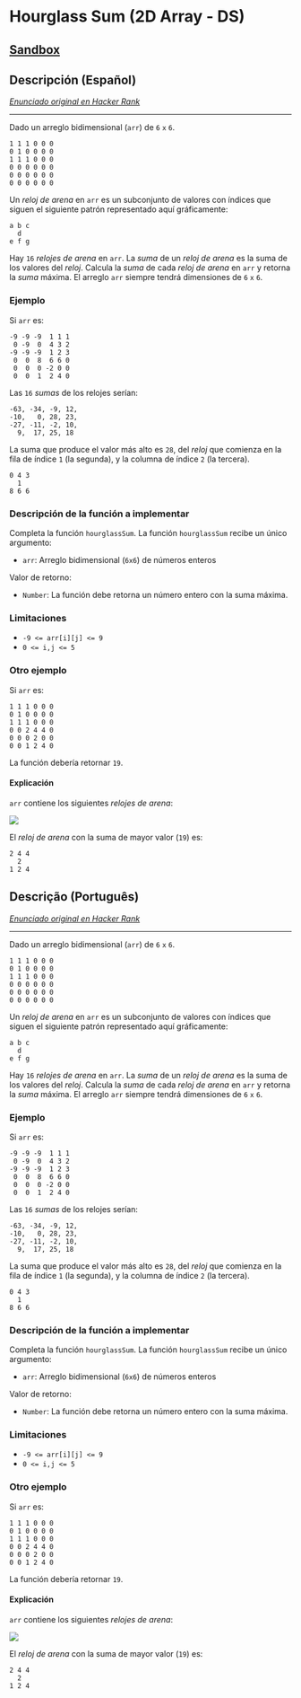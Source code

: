# Hourglass Sum (2D Array - DS)

## [Sandbox](https://lab.cs50.io/Laboratoria/job-application-public/main/02-tech-mentoring/exercises/14-hour-glass/boilerplate/)

## Descripción (Español)

[_Enunciado original en Hacker Rank_](https://www.hackerrank.com/challenges/2d-array/problem)

***

Dado un arreglo bidimensional (`arr`) de `6` `x` `6`.

```
1 1 1 0 0 0
0 1 0 0 0 0
1 1 1 0 0 0
0 0 0 0 0 0
0 0 0 0 0 0
0 0 0 0 0 0
```

Un _reloj de arena_ en `arr` es un subconjunto de valores con índices que siguen
el siguiente patrón representado aquí gráficamente:

```
a b c
  d
e f g
```

Hay `16` _relojes de arena_ en `arr`. La _suma_ de un _reloj de arena_ es la
suma de los valores del _reloj_. Calcula la _suma_ de cada _reloj de arena_ en
`arr` y retorna la _suma_ máxima. El arreglo `arr` siempre tendrá dimensiones de
`6` `x` `6`.

### Ejemplo

Si `arr` es:

```
-9 -9 -9  1 1 1
 0 -9  0  4 3 2
-9 -9 -9  1 2 3
 0  0  8  6 6 0
 0  0  0 -2 0 0
 0  0  1  2 4 0
```

Las `16` _sumas_ de los relojes serían:

```
-63, -34, -9, 12,
-10,   0, 28, 23,
-27, -11, -2, 10,
  9,  17, 25, 18
```

La suma que produce el valor más alto es `28`, del _reloj_ que comienza en la
fila de índice `1` (la segunda), y la columna de índice `2` (la tercera).

```
0 4 3
  1
8 6 6
```

### Descripción de la función a implementar

Completa la función `hourglassSum`. La función `hourglassSum` recibe un único
argumento:

- `arr`: Arreglo bidimensional (`6x6`) de números enteros

Valor de retorno:

- `Number`: La función debe retorna un número entero con la suma máxima.

### Limitaciones

* `-9 <= arr[i][j] <= 9`
* `0 <= i,j <= 5`

### Otro ejemplo

Si `arr` es:

```
1 1 1 0 0 0
0 1 0 0 0 0
1 1 1 0 0 0
0 0 2 4 4 0
0 0 0 2 0 0
0 0 1 2 4 0
```

La función debería retornar `19`.

#### Explicación

`arr` contiene los siguientes _relojes de arena_:

![](https://s3.amazonaws.com/hr-assets/0/1534256743-35b846ad4a-hourglasssum.png)

El _reloj de arena_ con la suma de mayor valor (`19`) es:

```
2 4 4
  2
1 2 4
```

## Descrição (Português)

[_Enunciado original en Hacker Rank_](https://www.hackerrank.com/challenges/2d-array/problem)

***

Dado un arreglo bidimensional (`arr`) de `6` `x` `6`.

```
1 1 1 0 0 0
0 1 0 0 0 0
1 1 1 0 0 0
0 0 0 0 0 0
0 0 0 0 0 0
0 0 0 0 0 0
```

Un _reloj de arena_ en `arr` es un subconjunto de valores con índices que siguen
el siguiente patrón representado aquí gráficamente:

```
a b c
  d
e f g
```

Hay `16` _relojes de arena_ en `arr`. La _suma_ de un _reloj de arena_ es la
suma de los valores del _reloj_. Calcula la _suma_ de cada _reloj de arena_ en
`arr` y retorna la _suma_ máxima. El arreglo `arr` siempre tendrá dimensiones de
`6` `x` `6`.

### Ejemplo

Si `arr` es:

```
-9 -9 -9  1 1 1
 0 -9  0  4 3 2
-9 -9 -9  1 2 3
 0  0  8  6 6 0
 0  0  0 -2 0 0
 0  0  1  2 4 0
```

Las `16` _sumas_ de los relojes serían:

```
-63, -34, -9, 12,
-10,   0, 28, 23,
-27, -11, -2, 10,
  9,  17, 25, 18
```

La suma que produce el valor más alto es `28`, del _reloj_ que comienza en la
fila de índice `1` (la segunda), y la columna de índice `2` (la tercera).

```
0 4 3
  1
8 6 6
```

### Descripción de la función a implementar

Completa la función `hourglassSum`. La función `hourglassSum` recibe un único
argumento:

- `arr`: Arreglo bidimensional (`6x6`) de números enteros

Valor de retorno:

- `Number`: La función debe retorna un número entero con la suma máxima.

### Limitaciones

* `-9 <= arr[i][j] <= 9`
* `0 <= i,j <= 5`

### Otro ejemplo

Si `arr` es:

```
1 1 1 0 0 0
0 1 0 0 0 0
1 1 1 0 0 0
0 0 2 4 4 0
0 0 0 2 0 0
0 0 1 2 4 0
```

La función debería retornar `19`.

#### Explicación

`arr` contiene los siguientes _relojes de arena_:

![](https://s3.amazonaws.com/hr-assets/0/1534256743-35b846ad4a-hourglasssum.png)

El _reloj de arena_ con la suma de mayor valor (`19`) es:

```
2 4 4
  2
1 2 4
```
